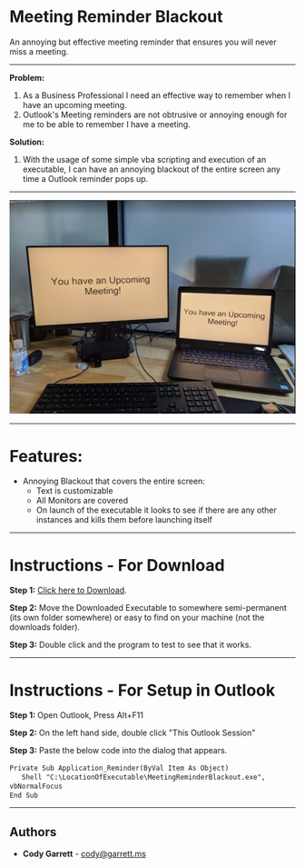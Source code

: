# Meeting Reminder Blackout
An annoying but effective meeting reminder that ensures you will never miss a meeting.

---

**Problem:**

1. As a Business Professional I need an effective way to remember when I have an upcoming meeting.
2. Outlook's Meeting reminders are not obtrusive or annoying enough for me to be able to remember I have a meeting.

**Solution:**
1. With the usage of some simple vba scripting and execution of an executable, I can have an annoying blackout of the entire screen any time a Outlook reminder pops up.

---

![Meeting Reminder Blackout Image](Assets/demo.png)

---

#  Features:
- Annoying Blackout that covers the entire screen:
  - Text is customizable
  - All Monitors are covered
  - On launch of the executable it looks to see if there are any other instances and kills them before launching itself

---

# Instructions - For Download

**Step 1:**
[Click here to Download](MeetingReminderBlackout/bin/Release/MeetingReminderBlackout.exe).

**Step 2:**
Move the Downloaded Executable to somewhere semi-permanent (its own folder somewhere) or easy to find on your machine (not the downloads folder).

**Step 3:**
Double click and the program to test to see that it works.

---

# Instructions - For Setup in Outlook

**Step 1:**
Open Outlook, Press Alt+F11

**Step 2:**
On the left hand side, double click "This Outlook Session"

**Step 3:**
Paste the below code into the dialog that appears.

```
Private Sub Application_Reminder(ByVal Item As Object)
   Shell "C:\LocationOfExecutable\MeetingReminderBlackout.exe", vbNormalFocus
End Sub
```

---

## Authors

* **Cody Garrett** - [cody@garrett.ms](mailto:cody@garrett.ms)

